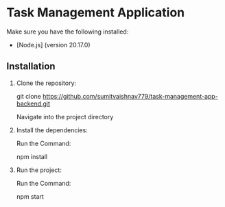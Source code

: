 # Task Management Application

Make sure you have the following installed:

- [Node.js] (version 20.17.0)

## Installation

1. Clone the repository:

   git clone https://github.com/sumitvaishnav779/task-management-app-backend.git

   Navigate into the project directory
   
2. Install the dependencies:

    Run the Command:
   
    npm install

4. Run the project:

    Run the Command:
   
    npm start

